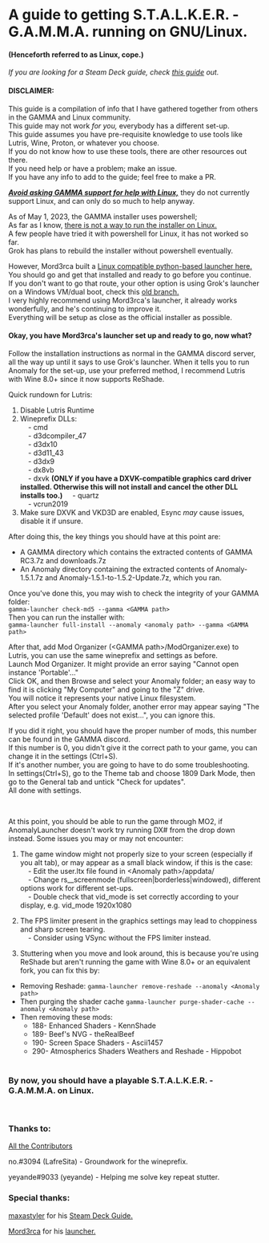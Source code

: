 
<h1>A guide to getting S.T.A.L.K.E.R. - G.A.M.M.A. running on GNU/Linux.</h1>  
<h4>(Henceforth referred to as Linux, cope.)</h4>



*If you are looking for a Steam Deck guide, check [this guide](https://github.com/maxastyler/S.T.A.L.K.E.R.-Gamma-Steam-Deck-Install-Guide/) out.*

<h4>DISCLAIMER:</h4>

This guide is a compilation of info that I have gathered together from others in the GAMMA and Linux community.  
This guide may not work *for you,* everybody has a different set-up.  
This guide assumes you have pre-requisite knowledge to use tools like Lutris, Wine, Proton, or whatever you choose.  
If you do not know how to use these tools, there are other resources out there.  
If you need help or have a problem; make an issue.  
If you have any info to add to the guide; feel free to make a PR.  

<ins>***Avoid asking GAMMA support for help with Linux,***</ins> they do not currently support Linux, and can only do so much to help anyway.

As of May 1, 2023, the GAMMA installer uses powershell;  
As far as I know, <ins>there is not a way to run the installer on Linux.</ins>  
A few people have tried it with powershell for Linux, it has not worked so far.  
Grok has plans to rebuild the installer without powershell eventually.  

However, Mord3rca built a [Linux compatible python-based launcher here.](https://github.com/Mord3rca/gamma-launcher)  
You should go and get that installed and ready to go before you continue.  
If you don't want to go that route, your other option is using Grok's launcher on a Windows VM/dual boot, check this [old branch.](https://github.com/DravenusRex/stalker-gamma-linux-guide/tree/vm-method)  
I very highly recommend using Mord3rca's launcher, it already works wonderfully, and he's continuing to improve it.  
Everything will be setup as close as the official installer as possible.  

<h4>Okay, you have Mord3rca's launcher set up and ready to go, now what?</h4>

Follow the installation instructions as normal in the GAMMA discord server, all the way up until it says to use Grok's launcher.
When it tells you to run Anomaly for the set-up, use your preferred method, I recommend Lutris with Wine 8.0+ since it now supports ReShade.  

Quick rundown for Lutris:  
1. Disable Lutris Runtime  
2. Wineprefix DLLs:  
&nbsp;&nbsp;&nbsp;&nbsp;- cmd  
&nbsp;&nbsp;&nbsp;&nbsp;- d3dcompiler_47  
&nbsp;&nbsp;&nbsp;&nbsp;- d3dx10  
&nbsp;&nbsp;&nbsp;&nbsp;- d3d11_43  
&nbsp;&nbsp;&nbsp;&nbsp;- d3dx9  
&nbsp;&nbsp;&nbsp;&nbsp;- dx8vb  
&nbsp;&nbsp;&nbsp;&nbsp;- dxvk     **(ONLY if you have a DXVK-compatible graphics card driver installed. Otherwise this will not install and cancel the other DLL installs too.)**
&nbsp;&nbsp;&nbsp;&nbsp;- quartz  
&nbsp;&nbsp;&nbsp;&nbsp;- vcrun2019  
3. Make sure DXVK and VKD3D are enabled, Esync *may* cause issues, disable it if unsure.
  
  
After doing this, the key things you should have at this point are:  
- A GAMMA directory which contains the extracted contents of GAMMA RC3.7z and downloads.7z
- An Anomaly directory containing the extracted contents of Anomaly-1.5.1.7z and Anomaly-1.5.1-to-1.5.2-Update.7z, which you ran.

Once you've done this, you may wish to check the integrity of your GAMMA folder:  
`gamma-launcher check-md5 --gamma <GAMMA path>`  
Then you can run the installer with:  
`gamma-launcher full-install --anomaly <anomaly path> --gamma <GAMMA path>`

After that, add Mod Organizer (\<GAMMA path\>/ModOrganizer.exe) to Lutris, you can use the same wineprefix and settings as before.  
Launch Mod Organizer. It might provide an error saying "Cannot open instance 'Portable'..."  
Click OK, and then Browse and select your Anomaly folder; an easy way to find it is clicking "My Computer" and going to the "Z" drive.  
You will notice it represents your native Linux filesystem.  
After you select your Anomaly folder, another error may appear saying "The selected profile 'Default' does not exist...", you can ignore this.

If you did it right, you should have the proper number of mods, this number can be found in the GAMMA discord.  
If this number is 0, you didn't give it the correct path to your game, you can change it in the settings (Ctrl+S).  
If it's another number, you are going to have to do some troubleshooting.  
In settings(Ctrl+S), go to the Theme tab and choose 1809 Dark Mode, then go to the General tab and untick "Check for updates".   
All done with settings.  

<br>

At this point, you should be able to run the game through MO2, if AnomalyLauncher doesn't work try running DX# from the drop down instead. 
Some issues you may or may not encounter:

1.  The game window might not properly size to your screen (especially if you alt tab), or may appear as a small black window, if this is the case:  
&nbsp;&nbsp;&nbsp;&nbsp;- Edit the user.ltx file found in \<Anomaly path\>/appdata/  
&nbsp;&nbsp;&nbsp;&nbsp;- Change rs__screenmode (fullscreen|borderless|windowed), different options work for different set-ups.  
&nbsp;&nbsp;&nbsp;&nbsp;- Double check that vid_mode is set correctly according to your display, e.g. vid_mode 1920x1080  

2.  The FPS limiter present in the graphics settings may lead to choppiness and sharp screen tearing.  
&nbsp;&nbsp;&nbsp;&nbsp;- Consider using VSync without the FPS limiter instead.  
  
3. Stuttering when you move and look around, this is because you're using ReShade but aren't running the game with Wine 8.0+ or an equivalent fork, you can fix this by:
* Removing Reshade: ```gamma-launcher remove-reshade --anomaly <Anomaly path>```
* Then purging the shader cache ```gamma-launcher purge-shader-cache --anomaly <Anomaly path>```
* Then removing these mods:
  * 188- Enhanced Shaders - KennShade
  * 189- Beef's NVG - theRealBeef
  * 190- Screen Space Shaders - Ascii1457
  * 290- Atmospherics Shaders Weathers and Reshade - Hippobot
  <br>
<h3>By now, you should have a playable S.T.A.L.K.E.R. - G.A.M.M.A. on Linux.</h3>
  <br>
<h3>Thanks to:</h3>
 
[All the Contributors](https://github.com/DravenusRex/stalker-gamma-linux-guide/graphs/contributors)  

no.#3094 (LafreSita) - Groundwork for the wineprefix.  

yeyande#9033 (yeyande) - Helping me solve key repeat stutter.  
 
<h3>Special thanks:</h3>
  
[maxastyler](https://github.com/maxastyler) for his [Steam Deck Guide.](https://github.com/maxastyler/S.T.A.L.K.E.R.-Gamma-Steam-Deck-Install-Guide/)  
 
[Mord3rca](https://github.com/Mord3rca) for his [launcher.](https://github.com/Mord3rca/gamma-launcher)




